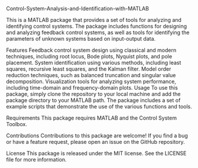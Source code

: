 Control-System-Analysis-and-Identification-with-MATLAB

This is a MATLAB package that provides a set of tools for analyzing and identifying control systems. The package includes functions for designing and analyzing feedback control systems, as well as tools for identifying the parameters of unknown systems based on input-output data.

Features
Feedback control system design using classical and modern techniques, including root locus, Bode plots, Nyquist plots, and pole placement.
System identification using various methods, including least squares, recursive least squares, and the Kalman filter.
Model order reduction techniques, such as balanced truncation and singular value decomposition.
Visualization tools for analyzing system performance, including time-domain and frequency-domain plots.
Usage
To use this package, simply clone the repository to your local machine and add the package directory to your MATLAB path. The package includes a set of example scripts that demonstrate the use of the various functions and tools.

Requirements
This package requires MATLAB and the Control System Toolbox.

Contributions
Contributions to this package are welcome! If you find a bug or have a feature request, please open an issue on the GitHub repository.

License
This package is released under the MIT license. See the LICENSE file for more information.

